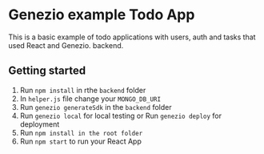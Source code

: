 # Genezio example Todo App

  

This is a basic example of todo applications with users, auth and tasks that used React and Genezio. backend.

  

## Getting started

  

1. Run `npm install` in rthe `backend` folder
2. In `helper.js` file change your `MONGO_DB_URI`
3. Run `genezio generateSdk` in the `backend` folder
4. Run `genezio local` for local testing or Run `genezio deploy` for deployment
5. Run `npm install in the root folder`
6. Run `npm start` to run your React App 
